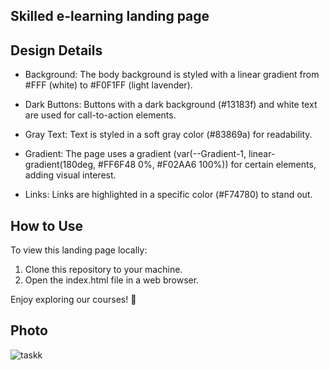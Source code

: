 ## Skilled e-learning landing page

## Design Details

- Background: The body background is styled with a linear gradient from #FFF (white) to #F0F1FF (light lavender).
  
- Dark Buttons: Buttons with a dark background (#13183f) and white text are used for call-to-action elements.

- Gray Text: Text is styled in a soft gray color (#83869a) for readability.

- Gradient: The page uses a gradient (var(--Gradient-1, linear-gradient(180deg, #FF6F48 0%, #F02AA6 100%)) for certain elements, adding visual interest.

- Links: Links are highlighted in a specific color (#F74780) to stand out.


## How to Use

To view this landing page locally:
1. Clone this repository to your machine.
2. Open the index.html file in a web browser.

Enjoy exploring our courses! 🌟

## Photo

![taskk](https://github.com/amira-elhosary/ZIGZAG-CS-Front-End-24/assets/148847465/5783a20d-177f-4a76-ab2f-846a97648005)



